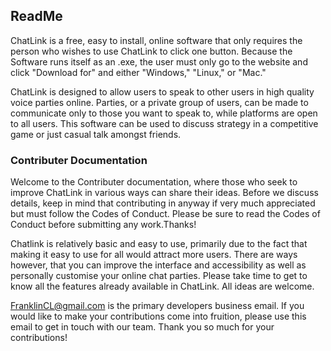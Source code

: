 ## ReadMe

ChatLink is a free, easy to install, online software that only requires the person who wishes to use ChatLink to click one button. Because the Software runs itself as an .exe, the user must only go to the website and click "Download for" and either "Windows," "Linux," or "Mac."

ChatLink is designed to allow users to speak to other users in high quality voice parties online. Parties, or a private group of users, can be made to communicate only to those you want to speak to, while platforms are open to all users. This software can be used to discuss strategy in a competitive game or just casual talk amongst friends.


### Contributer Documentation

Welcome to the Contributer documentation, where those who seek to improve ChatLink in various ways can share their ideas. Before we discuss details, keep in mind that contributing in anyway if very much appreciated but must follow the Codes of Conduct. Please be sure to read the Codes of Conduct before submitting any work.Thanks!

Chatlink is relatively basic and easy to use, primarily due to the fact that making it easy to use for all would attract more users. There are ways however, that you can improve the interface and accessibility as well as personally customise your online chat parties. Please take time to get to know all the features already available in ChatLink. All ideas are welcome.

FranklinCL@gmail.com is the primary developers business email. If you would like to make your contributions come into fruition, please use this email to get in touch with our team. Thank you so much for your contributions!